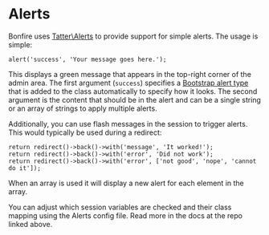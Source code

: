 # Alerts

Bonfire uses [Tatter\Alerts](https://github.com/tattersoftware/codeigniter4-alerts) to provide support for
simple alerts. The usage is simple: 

```
alert('success', 'Your message goes here.');
```

This displays a green message that appears in the top-right corner of the admin area. The first argument (`success`)
specifies a [Bootstrap alert type](https://getbootstrap.com/docs/5.0/components/alerts/#examples) that is added
to the class automatically to specify how it looks. The second argument is the content that should be in the alert
and can be a single string or an array of strings to apply multiple alerts.

Additionally, you can use flash messages in the session to trigger alerts. 
This would typically be used during a redirect: 

```
return redirect()->back()->with('message', 'It worked!');
return redirect()->back()->with('error', 'Did not work');
return redirect()->back()->with('error', ['not good', 'nope', 'cannot do it']);
```

When an array is used it will display a new alert for each element in the array.

You can adjust which session variables are checked and their class mapping using the
Alerts config file. Read more in the docs at the repo linked above.
